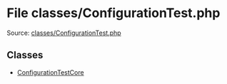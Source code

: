 File classes/ConfigurationTest.php
=========

Source: [classes/ConfigurationTest.php](https://github.com/PrestaShop/PrestaShop/blob/1.5.6.3/classes/ConfigurationTest.php)


Classes
-------

* [ConfigurationTestCore](class.ConfigurationTestCore.md)

